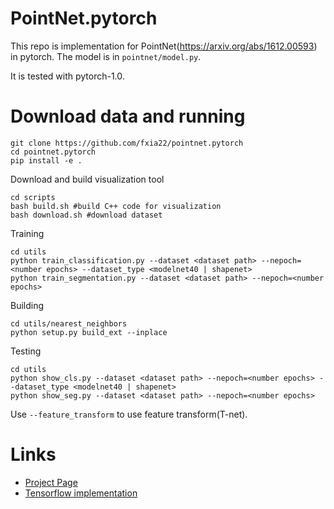 # PointNet.pytorch
This repo is implementation for PointNet(https://arxiv.org/abs/1612.00593) in pytorch. The model is in `pointnet/model.py`.

It is tested with pytorch-1.0.

# Download data and running

```
git clone https://github.com/fxia22/pointnet.pytorch
cd pointnet.pytorch
pip install -e .
```

Download and build visualization tool
```
cd scripts
bash build.sh #build C++ code for visualization
bash download.sh #download dataset
```

Training 
```
cd utils
python train_classification.py --dataset <dataset path> --nepoch=<number epochs> --dataset_type <modelnet40 | shapenet>
python train_segmentation.py --dataset <dataset path> --nepoch=<number epochs> 
```

Building
```
cd utils/nearest_neighbors
python setup.py build_ext --inplace
```

Testing
```
cd utils
python show_cls.py --dataset <dataset path> --nepoch=<number epochs> --dataset_type <modelnet40 | shapenet>
python show_seg.py --dataset <dataset path> --nepoch=<number epochs> 
```

Use `--feature_transform` to use feature transform(T-net).


# Links

- [Project Page](http://stanford.edu/~rqi/pointnet/)
- [Tensorflow implementation](https://github.com/charlesq34/pointnet)
